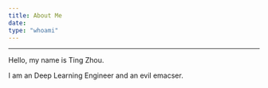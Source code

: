 ```yaml
---
title: About Me
date:
type: "whoami"
---
```


---

Hello, my name is Ting Zhou.

I am an Deep Learning Engineer and an evil emacser.
